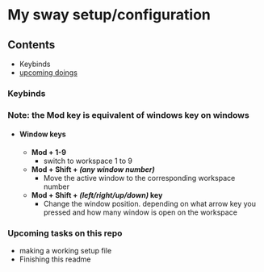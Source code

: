 # My sway setup/configuration

## Contents

- Keybinds
- [upcoming doings](#upcoming-tasks-on-this-repo)

### Keybinds

### Note: the Mod key is equivalent of windows key on windows

- #### Window keys

  - **Mod + 1-9**
    - switch to workspace 1 to 9
  - **Mod + Shift + *(any window number)***
    - Move the active window to the corresponding workspace number
  - **Mod + Shift + *(left/right/up/down)* key**
    - Change the window position.
    depending on what arrow key you pressed and how many window is open on the workspace

### Upcoming tasks on this repo

- making a working setup file
- Finishing this readme

